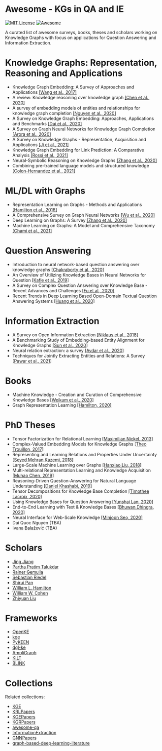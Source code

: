 # Awesome - KGs in QA and IE

[![MIT License](https://img.shields.io/badge/license-MIT-green.svg)](https://opensource.org/licenses/MIT) [![Awesome](https://cdn.rawgit.com/sindresorhus/awesome/d7305f38d29fed78fa85652e3a63e154dd8e8829/media/badge.svg)](https://github.com/sindresorhus/awesome)

A curated list of awesome surveys, books, theses and scholars working on Knowledge Graphs with focus on applications for Question Answering and Information Extraction.

# Knowledge Graphs: Representation, Reasoning and Applications

- Knowledge Graph Embedding: A Survey of Approaches and Applications [[Wang et al., 2017]](https://persagen.com/files/misc/Wang2017Knowledge.pdf)
- A review: Knowledge reasoning over knowledge graph [[Chen et al., 2020]](https://www.sciencedirect.com/science/article/abs/pii/S0957417419306669)
- A survey of embedding models of entities and relationships for knowledge graph completion [[Nguyen et al., 2020]](https://www.aclweb.org/anthology/2020.textgraphs-1.1.pdf)
- A Survey on Knowledge Graph Embedding: Approaches, Applications and Benchmarks [[Dai et al., 2020]](https://www.mdpi.com/2079-9292/9/5/750/htm)
- A Survey on Graph Neural Networks for Knowledge Graph Completion [[Arora et al., 2020]](https://arxiv.org/pdf/2007.12374.pdf)
- A Survey on Knowledge Graphs - Representation, Acquisition and Applications [[Ji et al., 2021]](https://arxiv.org/pdf/2002.00388.pdf)
- Knowledge Graph Embedding for Link Prediction: A Comparative Analysis [[Rossi et al., 2021]](https://arxiv.org/pdf/2002.00819.pdf)
- Neural-Symbolic Reasoning on Knowledge Graphs [[Zhang et al., 2020]](https://arxiv.org/pdf/2010.05446.pdf)
- Combining pre-trained language models and structured knowledge [[Colon-Hernandez et al., 2021]](https://arxiv.org/pdf/2101.12294.pdf)

# ML/DL with Graphs

- Representation Learning on Graphs - Methods and Applications [[Hamilton et al., 2018]](https://arxiv.org/pdf/1709.05584.pdf)
- A Comprehensive Survey on Graph Neural Networks [[Wu et al., 2020]](https://arxiv.org/pdf/1901.00596.pdf)
- Deep Learning on Graphs: A Survey [[Zhang et al., 2020]](https://arxiv.org/pdf/1812.04202.pdf)
- Machine Learning on Graphs: A Model and Comprehensive Taxonomy [[Chami et al., 2021]](https://arxiv.org/pdf/2005.03675.pdf)

# Question Answering

- Introduction to neural network-based question answering over knowledge graphs [[Chakraborty et al., 2020]](https://onlinelibrary.wiley.com/doi/epdf/10.1002/widm.1389)
- An Overview of Utilizing Knowledge Bases in Neural Networks for Question [[Kafle et al., 2019]](https://par.nsf.gov/servlets/purl/10131233)
- A Survey on Complex Question Answering over Knowledge Base - Recent Advances and Challenges [[Fu et al., 2020]](https://arxiv.org/pdf/2007.13069.pdf)
- Recent Trends in Deep Learning Based Open-Domain Textual Question Answering Systems [[Huang et al., 2020]](https://ieeexplore.ieee.org/iel7/6287639/8948470/09072442.pdf)

# Information Extraction

- A Survey on Open Information Extraction [[Niklaus et al., 2018]](https://www.aclweb.org/anthology/C18-1326.pdf)
- A Benchmarking Study of Embedding-based Entity Alignment for Knowledge Graphs [[Sun et al., 2020]](https://arxiv.org/pdf/2003.07743.pdf)
- Neural relation extraction: a survey [[Aydar et al., 2020]](https://arxiv.org/pdf/2007.04247.pdf)
- Techniques for Jointly Extracting Entities and Relations: A Survey [[Pawar et al., 2021]](https://arxiv.org/pdf/2103.06118.pdf)

# Books

- Machine Knowledge - Creation and Curation of Comprehensive Knowledge Bases [[Weikum et al., 2020]](https://arxiv.org/pdf/2009.11564.pdf)
- Graph Representation Learning [[Hamilton, 2020]](https://www.cs.mcgill.ca/~wlh/grl_book/files/GRL_Book.pdf)

# PhD Theses

- Tensor Factorization for Relational Learning [[Maximilian Nickel, 2013]](https://edoc.ub.uni-muenchen.de/16056/1/Nickel_Maximilian.pdf)
- Complex-Valued Embedding Models for Knowledge Graphs [[Theo Trouillon, 2017]](https://tel.archives-ouvertes.fr/tel-01692327/file/TROUILLON_2017_archivage.pdf)
- Representing and Learning Relations and Properties Under Uncertainty [[Seyed Mehran Kazemi, 2018]](https://open.library.ubc.ca/cIRcle/collections/ubctheses/24/items/1.0375812)
- Large-Scale Machine Learning over Graphs [[Hanxiao Liu, 2018]](https://lti.cs.cmu.edu/sites/default/files/liu%2C%20hanxiao.pdf)
- Multi-relational Representation Learning and Knowledge Acquisition [[Muhao Chen, 2019]](https://escholarship.org/content/qt373677v6/qt373677v6.pdf?t=ps9h6f)
- Reasoning-Driven Question-Answering for Natural Language Understanding [[Daniel Khashabi, 2019]](https://arxiv.org/pdf/1908.04926.pdf)
- Tensor Decompositions for Knowledge Base Completion [[Timothee Lacroix, 2020]](https://www.theses.fr/2020PESC1002.pdf)
- Using Knowledge Bases for Question Answering [[Yunshai Lan, 2020]](https://ink.library.smu.edu.sg/cgi/viewcontent.cgi?article=1261&context=etd_coll)
- End-to-End Learning with Text & Knowledge Bases [[Bhuwan Dhingra, 2020]](https://www.cs.cmu.edu/~bdhingra/docs/bhuwan_dhingra_thesis.pdf)
- Neural Interface for Web-Scale Knowledge [[Minjoon Seo, 2020]](https://digital.lib.washington.edu/researchworks/bitstream/handle/1773/45926/Seo_washington_0250E_21539.pdf?sequence=1&isAllowed=y)
- Dai Quoc Nguyen (TBA)
- Ivana Balažević (TBA)

# Scholars

- [Jing Jiang](https://scholar.google.com/citations?user=hVTK2YwAAAAJ&hl=en)
- [Partha Pratim Talukdar](https://scholar.google.com/citations?user=CIZwXAcAAAAJ&hl=en)
- [Rainer Gemulla](https://scholar.google.de/citations?user=s_GmFv0AAAAJ&hl=de)
- [Sebastian Riedel](https://scholar.google.com/citations?user=AcCtcrsAAAAJ&hl=en)
- [Shirui Pan](https://scholar.google.com.au/citations?user=frWRJN4AAAAJ&hl=en)
- [William L. Hamilton](https://scholar.google.com/citations?user=T5tm9eQAAAAJ&hl=en)
- [William W. Cohen](https://scholar.google.com/citations?user=8ys-38kAAAAJ&hl=en)
- [Zhiyuan Liu](https://scholar.google.com/citations?user=dT0v5u0AAAAJ&hl=en)

# Frameworks

- [OpenKE](https://github.com/thunlp/OpenKE)
- [kge](https://github.com/uma-pi1/kge)
- [PyKEEN](https://github.com/pykeen/pykeen)
- [dgl-ke](https://github.com/awslabs/dgl-ke)
- [AmpliGraph](https://github.com/Accenture/AmpliGraph)
- [KILT](https://github.com/facebookresearch/KILT)
- [BLINK](https://github.com/facebookresearch/BLINK)


# Collections

Related collections:

- [KGE](https://github.com/xinguoxia/KGE)
- [KRLPapers](https://github.com/thunlp/KRLPapers)
- [KGEPapers](https://github.com/MIRALab-USTC/KGEPapers)
- [KGRPapers](https://github.com/MIRALab-USTC/KGRPapers)
- [awesome-qa](https://github.com/seriousran/awesome-qa)
- [InformationExtraction](https://github.com/casnlu/InformationExtraction)
- [GNNPapers](https://github.com/thunlp/GNNPapers)
- [graph-based-deep-learning-literature](https://github.com/naganandy/graph-based-deep-learning-literature)
